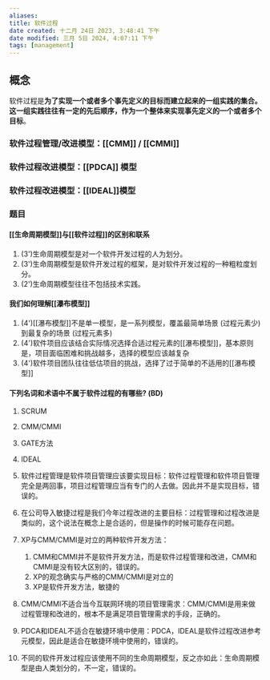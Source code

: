 ```yaml
---
aliases: 
title: 软件过程
date created: 十二月 24日 2023, 3:48:41 下午
date modified: 三月 5日 2024, 4:07:11 下午
tags: [management]
---
```

## 概念

软件过程是**为了实现一个或者多个事先定义的目标而建立起来的一组实践的集合。这一组实践往往有一定的先后顺序，作为一个整体来实现事先定义的一个或者多个目标**。

### 软件过程管理/改进模型：[[CMM]] / [[CMMI]]

### 软件过程改进模型：[[PDCA]] 模型

### 软件过程改进模型：[[IDEAL]]模型

### 题目
#### [[生命周期模型]]与[[软件过程]]的区别和联系

1. (3')生命周期模型是对一个软件开发过程的人为划分。
2. (3')生命周期模型是软件开发过程的框架，是对软件开发过程的一种粗粒度划分。
3. (2')生命周期模型往往不包括技术实践。

#### 我们如何理解[[瀑布模型]]

1. (4')[[瀑布模型]]不是单一模型，是一系列模型，覆盖最简单场景 (过程元素少)到最复杂的场景 (过程元素多)
2. (4')软件项目应该结合实际情况选择合适过程元素的[[瀑布模型]]，基本原则是，项目面临困难和挑战越多，选择的模型应该越复杂
3. (4')软件项目团队往往低估项目的挑战，选择了过于简单的不适用的[[瀑布模型]]

#### 下列名词和术语中不属于软件过程的有哪些? (BD)

1. SCRUM
2. CMM/CMMI
3. GATE方法
4. IDEAL

1. 软件过程管理是软件项目管理应该要实现目标：软件过程管理和软件项目管理完全是两回事，项目过程管理应当有专门的人去做。因此并不是实现目标，错误的。
2. 在公司导入敏捷过程是我们今年过程改进的主要目标：过程管理和过程改进是类似的，这个说法在概念上是合适的，但是操作的时候可能存在问题。
3. XP与CMM/CMMI是对立的两种软件开发方法：
   1. CMM和CMMI并不是软件开发方法，而是软件过程管理和改进，CMM和CMMI是没有较大区别的，错误的。
   2. XP的观念确实与严格的CMM/CMMI是对立的
   3. XP是软件开发方法，敏捷的
4. CMM/CMMI不适合当今互联网环境的项目管理需求：CMM/CMMI是用来做过程管理和改进的，根本不是满足项目管理需求的手段，正确的。
5. PDCA和IDEAL不适合在敏捷环境中使用：PDCA，IDEAL是软件过程改进参考元模型，因此是适合在敏捷环境中使用的，错误的。
6. 不同的软件开发过程应该使用不同的生命周期模型，反之亦如此：生命周期模型是由人类划分的，不一定，错误的。